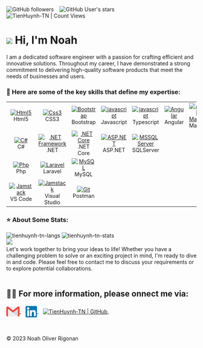 <img alt="GitHub followers" src="https://img.shields.io/github/followers/tienhuynh-tn?style=social"> &nbsp;&nbsp; <img alt="GitHub User's stars" src="https://img.shields.io/github/stars/tienhuynh-tn?style=social"> &nbsp;&nbsp; <img alt="TienHuynh-TN | Count Views" src="https://enemo786q3svfle.m.pipedream.net" />

# <img src="https://raw.githubusercontent.com/nixin72/nixin72/master/wave.gif" width="35px"></img> Hi, I'm Noah
I am a dedicated software engineer with a passion for crafting efficient and innovative solutions. Throughout my career, I have demonstrated a strong commitment to delivering high-quality software products that meet the needs of businesses and users.

### 🚀 Here are some of the key skills that define my expertise:
<table>
  <tr>
      <td align="center" width="120">
      <a href="#html5">
        <img src="https://seeklogo.com/images/H/html5-without-wordmark-color-logo-14D252D878-seeklogo.com.png" height="50" alt="Html5" />
      </a>
      <br>Html5
    </td>
    <td align="center" width="120">
      <a href="#css3">
        <img src="https://seeklogo.com/images/C/css-3-logo-023C1A7171-seeklogo.com.png" height="50" alt="Css3" />
      </a>
      <br>CSS3
    </td>
     <td align="center" width="120">
      <a href="#bootstrap">
        <img src="https://seeklogo.com/images/B/bootstrap-logo-3C30FB2A16-seeklogo.com.png"  height="50" alt="Bootstrap" />
      </a>
      <br>Bootstrap
    </td>
     <td align="center" width="120">
      <a href="#js">
        <img src="https://seeklogo.com/images/J/javascript-js-logo-2949701702-seeklogo.com.png"  height="50" alt="javascript" />
      </a>
      <br>Javascript
    </td>
     <td align="center" width="120">
      <a href="#js">
        <img src="https://seeklogo.com/images/T/typescript-logo-B29A3F462D-seeklogo.com.png"  height="50" alt="javascript" />
      </a>
      <br>Typescript
    </td>
     <td align="center" width="120">
      <a href="#angular">
        <img src="https://seeklogo.com/images/A/angular-logo-B76B1CDE98-seeklogo.com.png" height="50" alt="Angular" />
      </a>
      <br>Angular
    </td>
     <td align="center" width="120">
      <a href="#angular-material">
        <img src="https://material.angular.io/assets/img/angular-material-logo.svg"  height="50" alt="Angular Material" />
      </a>
      <br>Material
    </td>
    <td align="center" width="120">
      <a href="#prime">
        <img src="https://i0.wp.com/www.primefaces.org/wp-content/uploads/2018/05/primeng-logo.png?ssl=1" height="50" alt="Angular Material" />
      </a>
      <br>Prime
    </td>
  </tr>

  <tr>
      <td align="center" width="120">
      <a href="#C#">
        <img src="https://seeklogo.com/images/C/c-sharp-c-logo-02F17714BA-seeklogo.com.png" height="50" alt="C#" />
      </a>
      <br>C#
    </td>
      <td align="center" width="120">
      <a href="#dotNET">
        <img src="https://seeklogo.com/images/M/microsoft-net-framework-logo-B9BA1A3DA1-seeklogo.com.png" height="50" alt=".NET Framework" />
      </a>
      <br>.NET
    </td>
      <td align="center" width="120">
      <a href="#netcore">
        <img src="https://seeklogo.com/images/1/net-core-logo-E82CE4F701-seeklogo.com.png" height="50" alt=".NET Core" />
      </a>
      <br>.NET Core
    </td>
     <td align="center" width="120">
      <a href="#ASPNET">
        <img src="https://www.w2solution.co.jp/wp-content/uploads/2023/01/asp.net_.logo_-e1674006912485.png" height="50" alt="ASP.NET" />
      </a>
      <br>ASP.NET
    </td>
    <td align="center" width="120">
      <a href="#MSSQLServer">
        <img src="https://seeklogo.com/images/M/microsoft-sql-server-logo-96AF49E2B3-seeklogo.com.png" height="50" alt="MSSQL Server" />
      </a>
      <br>SQLServer
    </td>
  </tr>
  <tr>
      <td align="center" width="120">
      <a href="#php">
        <img src="https://seeklogo.com/images/P/PHP-logo-0B2FDC4529-seeklogo.com.png" height="50" alt="Php" />
      </a>
      <br>Php
    </td>
      <td align="center" width="120">
      <a href="#laravel">
        <img src="https://seeklogo.com/images/L/laravel-logo-41EC1D4C3F-seeklogo.com.png" height="50" alt="Laravel" />
      </a>
      <br>Laravel
    </td>
      <td align="center" width="120">
      <a href="#mysql">
        <img src="https://seeklogo.com/images/M/MySQL-logo-F6FF285A58-seeklogo.com.png" height="50" alt="MySQL" />
      </a>
      <br>MySQL
    </td>
  </tr>
   <tr>
      <td align="center"  width="96">
      <a href="#vscode">
        <img src="https://seeklogo.com/images/V/visual-studio-code-logo-284BC24C39-seeklogo.com.png"  height="50" alt="Jamstack" />
      </a>
      <br>VS Code
    </td>
      <td align="center"  width="96">
      <a href="#vscode">
        <img src="https://seeklogo.com/images/V/visual-studio-logo-14F95CF819-seeklogo.com.png"  height="50" alt="Jamstack" />
      </a>
      <br>Visual Studio
    </td>
      <td align="center" width="96">
      <a href="#postman" >
        <img src="https://www.vectorlogo.zone/logos/getpostman/getpostman-icon.svg" height="50" alt="Git" />
      </a>
      <br>Postman
    </td>
  </tr>
</table>

### ⭐ About Some Stats:
<div>
<img height="150em" src="https://github-readme-stats.vercel.app/api/top-langs/?username=oliverrigonan&layout=compact&show_icon=true&theme=algolia" alt="tienhuynh-tn-langs"/>
<img height="150em" src="https://github-readme-stats.vercel.app/api/?username=oliverrigonan&layout=compact&show_icon=true&theme=algolia" alt="tienhuynh-tn-stats"/>
</div>
<div>
  <img src="http://github-readme-streak-stats.herokuapp.com?user=oliverrigonan&theme=algolia&background=0d1117&hide_border=true" />
</div>

<div>
Let's work together to bring your ideas to life! Whether you have a challenging problem to solve or an exciting project in mind, I'm ready to dive in and code. Please feel free to contact me to discuss your requirements or to explore potential collaborations.
</div>

<br />

## 🤝🏻 For more information, please onnect me via:
<p>
  <a href="mailto:oliverrigonan@gmail.com" >
    <img align="center" alt="Noah Oliver Rigonan | Gmail" width="35px" src="https://github.com/SatYu26/SatYu26/blob/master/Assets/Gmail.svg" />
  </a> &nbsp;&nbsp; 
  <a href="https://www.linkedin.com/in/noaholiverrigonan" target="_blank">
    <img align="center" alt="Noah Oliver Rigonan | Linkedin" width="30px" src="https://github.com/SatYu26/SatYu26/blob/master/Assets/Linkedin.svg" />
  </a> &nbsp;&nbsp;
  <a href="https://profile-summary-for-github.herokuapp.com/user/oliverrigonan" target="_blank">
    <img align="center" alt="TienHuynh-TN | GitHub" width="32px" src="https://upload.wikimedia.org/wikipedia/commons/thumb/a/ae/Github-desktop-logo-symbol.svg/1024px-Github-desktop-logo-symbol.svg.png" />
  </a> &nbsp;&nbsp;
<p> 

<br />

<div>
  &copy; 2023 Noah Oliver Rigonan
</div>


<!--
**oliverrigonan/oliverrigonan** is a ✨ _special_ ✨ repository because its `README.md` (this file) appears on your GitHub profile.

Here are some ideas to get you started:

- 🔭 I’m currently working on ...
- 🌱 I’m currently learning ...
- 👯 I’m looking to collaborate on ...
- 🤔 I’m looking for help with ...
- 💬 Ask me about ...
- 📫 How to reach me: ...
- 😄 Pronouns: ...
- ⚡ Fun fact: ...
-->
